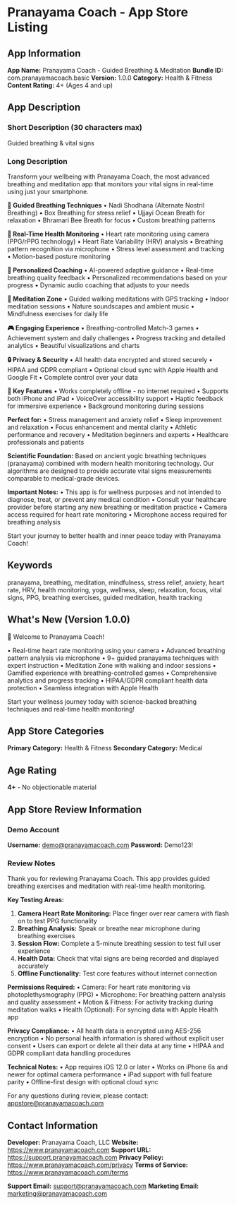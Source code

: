 # Pranayama Coach - App Store Listing

## App Information

**App Name:** Pranayama Coach - Guided Breathing & Meditation
**Bundle ID:** com.pranayamacoach.basic
**Version:** 1.0.0
**Category:** Health & Fitness
**Content Rating:** 4+ (Ages 4 and up)

## App Description

### Short Description (30 characters max)
Guided breathing & vital signs

### Long Description

Transform your wellbeing with Pranayama Coach, the most advanced breathing and meditation app that monitors your vital signs in real-time using just your smartphone.

**🧘 Guided Breathing Techniques**
• Nadi Shodhana (Alternate Nostril Breathing)
• Box Breathing for stress relief
• Ujjayi Ocean Breath for relaxation
• Bhramari Bee Breath for focus
• Custom breathing patterns

**📱 Real-Time Health Monitoring**
• Heart rate monitoring using camera (PPG/rPPG technology)
• Heart Rate Variability (HRV) analysis
• Breathing pattern recognition via microphone
• Stress level assessment and tracking
• Motion-based posture monitoring

**🎯 Personalized Coaching**
• AI-powered adaptive guidance
• Real-time breathing quality feedback
• Personalized recommendations based on your progress
• Dynamic audio coaching that adjusts to your needs

**🏃 Meditation Zone**
• Guided walking meditations with GPS tracking
• Indoor meditation sessions
• Nature soundscapes and ambient music
• Mindfulness exercises for daily life

**🎮 Engaging Experience**
• Breathing-controlled Match-3 games
• Achievement system and daily challenges
• Progress tracking and detailed analytics
• Beautiful visualizations and charts

**🔒 Privacy & Security**
• All health data encrypted and stored securely
• HIPAA and GDPR compliant
• Optional cloud sync with Apple Health and Google Fit
• Complete control over your data

**🌟 Key Features**
• Works completely offline - no internet required
• Supports both iPhone and iPad
• VoiceOver accessibility support
• Haptic feedback for immersive experience
• Background monitoring during sessions

**Perfect for:**
• Stress management and anxiety relief
• Sleep improvement and relaxation
• Focus enhancement and mental clarity
• Athletic performance and recovery
• Meditation beginners and experts
• Healthcare professionals and patients

**Scientific Foundation:**
Based on ancient yogic breathing techniques (pranayama) combined with modern health monitoring technology. Our algorithms are designed to provide accurate vital signs measurements comparable to medical-grade devices.

**Important Notes:**
• This app is for wellness purposes and not intended to diagnose, treat, or prevent any medical condition
• Consult your healthcare provider before starting any new breathing or meditation practice
• Camera access required for heart rate monitoring
• Microphone access required for breathing analysis

Start your journey to better health and inner peace today with Pranayama Coach!

## Keywords

pranayama, breathing, meditation, mindfulness, stress relief, anxiety, heart rate, HRV, health monitoring, yoga, wellness, sleep, relaxation, focus, vital signs, PPG, breathing exercises, guided meditation, health tracking

## What's New (Version 1.0.0)

🎉 Welcome to Pranayama Coach!

• Real-time heart rate monitoring using your camera
• Advanced breathing pattern analysis via microphone
• 9+ guided pranayama techniques with expert instruction
• Meditation Zone with walking and indoor sessions
• Gamified experience with breathing-controlled games
• Comprehensive analytics and progress tracking
• HIPAA/GDPR compliant health data protection
• Seamless integration with Apple Health

Start your wellness journey today with science-backed breathing techniques and real-time health monitoring!

## App Store Categories

**Primary Category:** Health & Fitness
**Secondary Category:** Medical

## Age Rating

**4+** - No objectionable material

## App Store Review Information

### Demo Account
**Username:** demo@pranayamacoach.com
**Password:** Demo123!

### Review Notes
Thank you for reviewing Pranayama Coach. This app provides guided breathing exercises and meditation with real-time health monitoring.

**Key Testing Areas:**
1. **Camera Heart Rate Monitoring:** Place finger over rear camera with flash on to test PPG functionality
2. **Breathing Analysis:** Speak or breathe near microphone during breathing exercises
3. **Session Flow:** Complete a 5-minute breathing session to test full user experience
4. **Health Data:** Check that vital signs are being recorded and displayed accurately
5. **Offline Functionality:** Test core features without internet connection

**Permissions Required:**
• Camera: For heart rate monitoring via photoplethysmography (PPG)
• Microphone: For breathing pattern analysis and quality assessment
• Motion & Fitness: For activity tracking during meditation walks
• Health (Optional): For syncing data with Apple Health app

**Privacy Compliance:**
• All health data is encrypted using AES-256 encryption
• No personal health information is shared without explicit user consent
• Users can export or delete all their data at any time
• HIPAA and GDPR compliant data handling procedures

**Technical Notes:**
• App requires iOS 12.0 or later
• Works on iPhone 6s and newer for optimal camera performance
• iPad support with full feature parity
• Offline-first design with optional cloud sync

For any questions during review, please contact: appstore@pranayamacoach.com

## Contact Information

**Developer:** Pranayama Coach, LLC
**Website:** https://www.pranayamacoach.com
**Support URL:** https://support.pranayamacoach.com
**Privacy Policy:** https://www.pranayamacoach.com/privacy
**Terms of Service:** https://www.pranayamacoach.com/terms

**Support Email:** support@pranayamacoach.com
**Marketing Email:** marketing@pranayamacoach.com